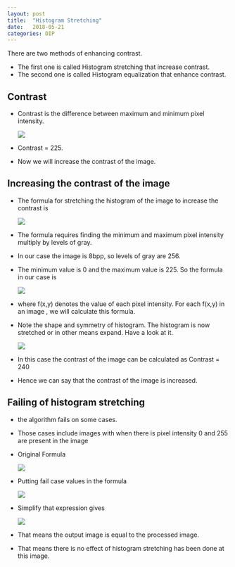 ```yaml
---
layout: post
title:  "Histogram Stretching"
date:   2018-05-21
categories: DIP
---
```


There are two methods of enhancing contrast. 

- The first one is called Histogram stretching that increase contrast. 
- The second one is called Histogram equalization that enhance contrast.

## Contrast

- Contrast is the difference between maximum and minimum pixel intensity.

  ![](/image/hisStretch01.png)

- Contrast = 225.

- Now we will increase the contrast of the image.

## Increasing the contrast of the image

- The formula for stretching the histogram of the image to increase the contrast is

  ![](/image/hisStretch02.png)

- The formula requires finding the minimum and maximum pixel intensity multiply by levels of gray. 

- In our case the image is 8bpp, so levels of gray are 256.

- The minimum value is 0 and the maximum value is 225. So the formula in our case is

  ![](/image/hisStretch03.png)

- where f(x,y) denotes the value of each pixel intensity. For each f(x,y) in an image , we will calculate this formula.

- Note the shape and symmetry of histogram. The histogram is now stretched or in other means expand. Have a look at it.

  ![](/image/hisStretch04.png)

- In this case the contrast of the image can be calculated as Contrast = 240

- Hence we can say that the contrast of the image is increased.

## Failing of histogram stretching

- the algorithm fails on some cases. 

- Those cases include images with when there is pixel intensity 0 and 255 are present in the image

- Original Formula

  ![](/image/hisStretch05.png)

- Putting fail case values in the formula

  ![](/image/hisStretch06.png)

- Simplify that expression gives

  ![](/image/hisStretch07.png)

- That means the output image is equal to the processed image. 

- That means there is no effect of histogram stretching has been done at this image.